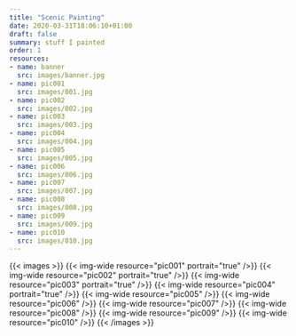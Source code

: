 ```yaml
---
title: "Scenic Painting"
date: 2020-03-31T18:06:10+01:00
draft: false
summary: stuff I painted
order: 1
resources:
- name: banner
  src: images/banner.jpg
- name: pic001
  src: images/001.jpg
- name: pic002
  src: images/002.jpg
- name: pic003
  src: images/003.jpg
- name: pic004
  src: images/004.jpg
- name: pic005
  src: images/005.jpg
- name: pic006
  src: images/006.jpg
- name: pic007
  src: images/007.jpg
- name: pic008
  src: images/008.jpg
- name: pic009
  src: images/009.jpg
- name: pic010
  src: images/010.jpg
---
```


{{< images >}}
{{< img-wide resource="pic001" portrait="true" />}}
{{< img-wide resource="pic002" portrait="true" />}}
{{< img-wide resource="pic003" portrait="true" />}}
{{< img-wide resource="pic004" portrait="true" />}}
{{< img-wide resource="pic005" />}}
{{< img-wide resource="pic006" />}}
{{< img-wide resource="pic007" />}}
{{< img-wide resource="pic008" />}}
{{< img-wide resource="pic009" />}}
{{< img-wide resource="pic010" />}}
{{< /images >}}
